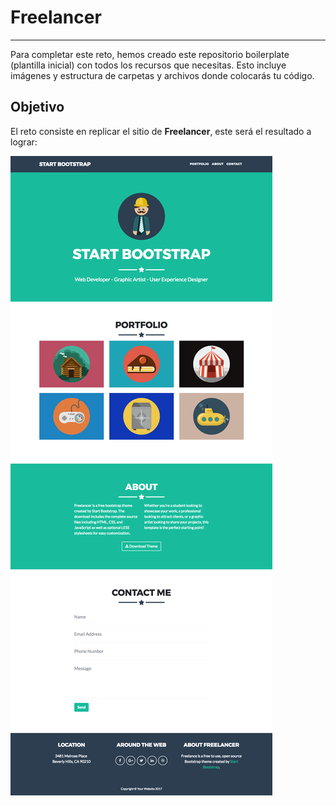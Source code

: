 # Freelancer



***

Para completar este reto, hemos creado este repositorio boilerplate (plantilla
inicial) con todos los recursos que necesitas. Esto incluye imágenes y
estructura de carpetas y archivos donde colocarás tu código.


## Objetivo

El reto consiste en replicar el sitio de **Freelancer**, este será el resultado
a lograr:

![Freelancer Website](docs/fullpage.png)


